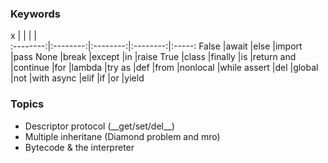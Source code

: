 ### Keywords
x         |          |          |          |       
:--------:|:--------:|:--------:|:--------:|:-----:
False     |await     |else      |import    |pass
None      |break     |except    |in        |raise
True      |class     |finally   |is        |return
and       |continue  |for       |lambda    |try
as        |def       |from      |nonlocal  |while
assert    |del       |global    |not       |with
async     |elif      |if        |or        |yield

### Topics

* Descriptor protocol (\_\_get/set/del\_\_)
* Multiple inheritane (Diamond problem and mro)
* Bytecode & the interpreter

